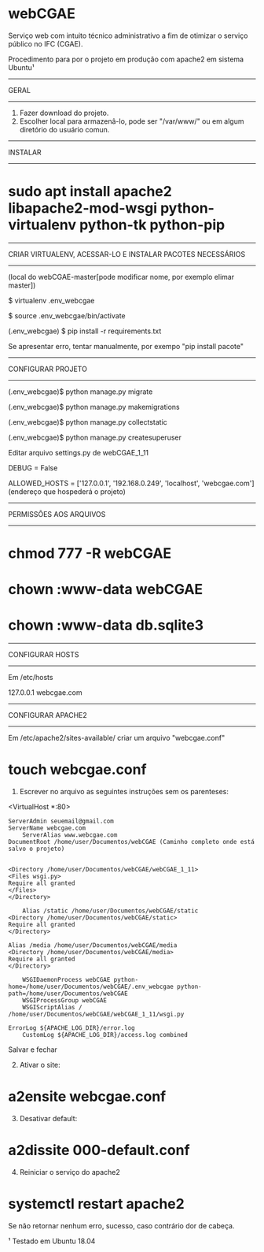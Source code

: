 # webCGAE
Serviço web com intuito técnico administrativo a fim de otimizar o serviço público no IFC (CGAE).


Procedimento para por o projeto em produção com apache2 em sistema Ubuntu¹
*****************************************
GERAL
*****************************************
1. Fazer download do projeto. 
2. Escolher local para armazenâ-lo, pode ser "/var/www/" ou em algum diretório do usuário comun.


*****************************************
INSTALAR
*****************************************
# sudo apt install apache2 libapache2-mod-wsgi python-virtualenv python-tk python-pip


*****************************************
CRIAR VIRTUALENV, ACESSAR-LO E INSTALAR PACOTES NECESSÁRIOS 
*****************************************
(local do webCGAE-master[pode modificar nome, por exemplo elimar master]) 

$ virtualenv .env_webcgae

$ source .env_webcgae/bin/activate

(.env_webcgae) $ pip install -r requirements.txt


Se apresentar erro, tentar manualmente, por exempo "pip install pacote"
******************************************
CONFIGURAR PROJETO
******************************************

(.env_webcgae)$ python manage.py migrate

(.env_webcgae)$ python manage.py makemigrations

(.env_webcgae)$ python manage.py collectstatic

(.env_webcgae)$ python manage.py createsuperuser

Editar arquivo settings.py de webCGAE_1_11

DEBUG = False

ALLOWED_HOSTS = ['127.0.0.1', '192.168.0.249', 'localhost', 'webcgae.com'] (endereço que hospederá o projeto)


**************************************************
PERMISSÕES AOS ARQUIVOS
**************************************************

# chmod 777 -R webCGAE 

# chown :www-data webCGAE

# chown :www-data db.sqlite3


*****************************************
CONFIGURAR HOSTS
*****************************************

Em /etc/hosts

127.0.0.1   webcgae.com


*****************************************
CONFIGURAR APACHE2
*****************************************

Em /etc/apache2/sites-available/ criar um arquivo "webcgae.conf"

# touch webcgae.conf

1. Escrever no arquivo as seguintes instruções sem os parenteses: 

<VirtualHost *:80>

	ServerAdmin seuemail@gmail.com
	ServerName webcgae.com
        ServerAlias www.webcgae.com
	DocumentRoot /home/user/Documentos/webCGAE (Caminho completo onde está salvo o projeto)
	
	
	<Directory /home/user/Documentos/webCGAE/webCGAE_1_11>
	<Files wsgi.py>
	Require all granted
	</Files>
	</Directory>

        Alias /static /home/user/Documentos/webCGAE/static
	<Directory /home/user/Documentos/webCGAE/static>
	Require all granted
	</Directory>

	Alias /media /home/user/Documentos/webCGAE/media
	<Directory /home/user/Documentos/webCGAE/media>
	Require all granted
	</Directory>

        WSGIDaemonProcess webCGAE python-home=/home/user/Documentos/webCGAE/.env_webcgae python-path=/home/user/Documentos/webCGAE
        WSGIProcessGroup webCGAE
        WSGIScriptAlias / /home/user/Documentos/webCGAE/webCGAE_1_11/wsgi.py

	ErrorLog ${APACHE_LOG_DIR}/error.log
        CustomLog ${APACHE_LOG_DIR}/access.log combined

</VirtualHost>



Salvar e fechar

2. Ativar o site: 
# a2ensite webcgae.conf

3. Desativar default:
# a2dissite 000-default.conf

4. Reiniciar o serviço do apache2
# systemctl restart apache2

Se não retornar nenhum erro, sucesso, caso contrário dor de cabeça.


  

¹ Testado em Ubuntu 18.04
